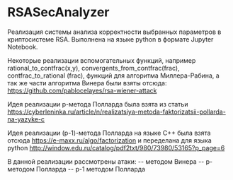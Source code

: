 # RSASecAnalyzer

Реализация системы анализа корректности выбранных параметров в криптосистеме RSA.
Выполнена на языке python в формате Jupyter Notebook.

Некоторые реализации вспомогательных функций, например 
rational_to_contfrac(x,y), 
convergents_from_contfrac(frac),
contfrac_to_rational (frac),
функций для алгоритма Миллера-Рабина,
а так же части алгоритма Винера были взяты отсюда: https://github.com/pablocelayes/rsa-wiener-attack

Идея реализации p-метода Полларда была взята из статьи https://cyberleninka.ru/article/n/realizatsiya-metoda-faktorizatsii-pollarda-na-yazyke-c

Идея реализации (p-1)-метода Полларда на языке С++ была взята отсюда https://e-maxx.ru/algo/factorization и переделана для языка python
http://window.edu.ru/catalog/pdf2txt/980/73980/53165?p_page=6

В данной реализации рассмотрены атаки:
-- методом Винера
-- p-методом Полларда
-- p-1 методом Полларда
